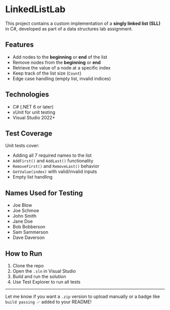 # LinkedListLab

This project contains a custom implementation of a **singly linked list (SLL)** in C#, developed as part of a data structures lab assignment.

## Features

- Add nodes to the **beginning** or **end** of the list
- Remove nodes from the **beginning** or **end**
- Retrieve the value of a node at a specific index
- Keep track of the list size (`Count`)
- Edge case handling (empty list, invalid indices)

## Technologies

- C# (.NET 6 or later)
- xUnit for unit testing
- Visual Studio 2022+

## Test Coverage

Unit tests cover:

- Adding all 7 required names to the list
- `AddFirst()` and `AddLast()` functionality
- `RemoveFirst()` and `RemoveLast()` behavior
- `GetValue(index)` with valid/invalid inputs
- Empty list handling

## Names Used for Testing

- Joe Blow  
- Joe Schmoe  
- John Smith  
- Jane Doe  
- Bob Bobberson  
- Sam Sammerson  
- Dave Daverson

## How to Run

1. Clone the repo  
2. Open the `.sln` in Visual Studio  
3. Build and run the solution  
4. Use Test Explorer to run all tests

---

Let me know if you want a `.zip` version to upload manually or a badge like `build passing ✅` added to your README!
